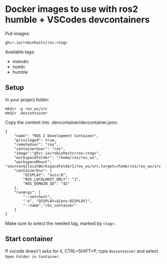 # Docker images to use with ros2 humble + VSCodes devcontainers

Pull images:

    ghcr.io/robinheitz/ros:<tag>

Available tags:

- melodic
- noetic
- humble

## Setup

In your project folder:

    mkdir -p ros_ws/src
    mkdir .devcontainer

Copy the content into .devcontainer/devcontainer.json:

```
{
    "name": "ROS 2 Development Container",
    "privileged": true,
    "remoteUser": "ros",
    "containerUser": "ros",
    "image":"ghcr.io/robinheitz/ros:<tag>",
    "workspaceFolder": "/home/ros/ros_ws",
    "workspaceMount": "source=${localWorkspaceFolder}/ros_ws/src,target=/home/ros/ros_ws/src,type=bind",
    "containerEnv": {
        "DISPLAY": "unix:0",
        "ROS_LOCALHOST_ONLY": "1",
        "ROS_DOMAIN_ID": "42"
    },
    "runArgs": [
        "--net=host",
        "-e", "DISPLAY=${env:DISPLAY}",
        "--name","ros_container"
    ]
}
```

Make sure to select the needed tag, marked by `<tag>`.

## Start container

If vscode doesn't asks for it, CTRL+SHIFT+P, type `devcontainer` and select `Open Folder in Container`.
